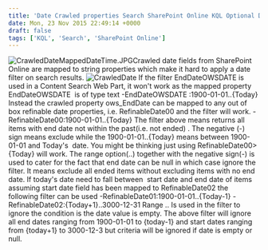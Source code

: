 ```yaml
---
title: 'Date Crawled properties Search SharePoint Online KQL Optional Date Filter if Date is null'
date: Mon, 23 Nov 2015 22:49:14 +0000
draft: false
tags: ['KQL', 'Search', 'SharePoint Online']
---
```


![CrawledDateMappedDateTime.JPG](https://reshmeeauckloo.files.wordpress.com/2015/11/crawleddatemappeddatetime.jpg)Crawled date fields from SharePoint Online are mapped to string properties which make it hard to apply a date filter on search results. ![CrawledDate](https://reshmeeauckloo.files.wordpress.com/2015/11/crawleddate.jpg) If the filter EndDateOWSDATE is used in a Content Search Web Part, it won't work as the mapped property EndDateOWSDATE  is of type text -EndDateOWSDATE :1900-01-01..{Today} Instead the crawled property ows\_EndDate can be mapped to any out of box refinable date properties, i.e. RefinableDate00 and the filter will work. -RefinableDate00:1900-01-01..{Today} The filter above means returns all items with end date not within the past(i.e. not ended) . The negative (-) sign means exclude while the 1900-01-01..{Today} means between 1900-01-01 and Today's  date. You might be thinking just using RefinableDate00>{Today} will work. The range option(..) together with the negative sign(-) is used to cater for the fact that end date can be null in which case ignore the filter. It means exclude all ended items without excluding items with no end date. If today's date need to fall between  start date and end date of items assuming start date field has been mapped to RefinableDate02 the following filter can be used -RefinableDate01:1900-01-01..{Today-1} -RefinableDate02:{Today+1}..3000-12-31 Range .. Is used in the filter to ignore the condition is the date value is empty. The above filter will ignore all end dates ranging from 1900-01-01 to {today-1} and start dates ranging from {today+1} to 3000-12-3 but criteria will be ignored if date is empty or null.